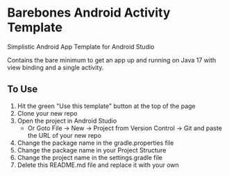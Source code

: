 # Barebones Android Activity Template
Simplistic Android App Template for Android Studio

Contains the bare minimum to get an app up and running on Java 17 with view binding and a single activity.

## To Use
1. Hit the green "Use this template" button at the top of the page
2. Clone your new repo
3. Open the project in Android Studio
    - Or Goto File -> New -> Project from Version Control -> Git and paste the URL of your new repo
4. Change the package name in the gradle.properties file
5. Change the package name in your Project Structure
6. Change the project name in the settings.gradle file
7. Delete this README.md file and replace it with your own